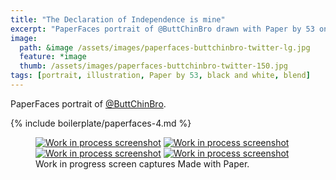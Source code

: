 ```yaml
---
title: "The Declaration of Independence is mine"
excerpt: "PaperFaces portrait of @ButtChinBro drawn with Paper by 53 on an iPad."
image: 
  path: &image /assets/images/paperfaces-buttchinbro-twitter-lg.jpg 
  feature: *image
  thumb: /assets/images/paperfaces-buttchinbro-twitter-150.jpg
tags: [portrait, illustration, Paper by 53, black and white, blend]
---
```


PaperFaces portrait of [@ButtChinBro](http://twitter.com/ButtChinBro).

{% include boilerplate/paperfaces-4.md %}

<figure class="third">
	<a href="{{ site.url }}/assets/images/paperfaces-buttchinbro-process-1-lg.jpg"><img src="{{ site.url }}/assets/images/paperfaces-buttchinbro-process-1-600.jpg" alt="Work in process screenshot"></a>
	<a href="{{ site.url }}/assets/images/paperfaces-buttchinbro-process-2-lg.jpg"><img src="{{ site.url }}/assets/images/paperfaces-buttchinbro-process-2-600.jpg" alt="Work in process screenshot"></a>
	<a href="{{ site.url }}/assets/images/paperfaces-buttchinbro-process-3-lg.jpg"><img src="{{ site.url }}/assets/images/paperfaces-buttchinbro-process-3-600.jpg" alt="Work in process screenshot"></a>
	<a href="{{ site.url }}/assets/images/paperfaces-buttchinbro-process-4-lg.jpg"><img src="{{ site.url }}/assets/images/paperfaces-buttchinbro-process-4-600.jpg" alt="Work in process screenshot"></a>
	<figcaption>Work in progress screen captures Made with Paper.</figcaption>
</figure>
